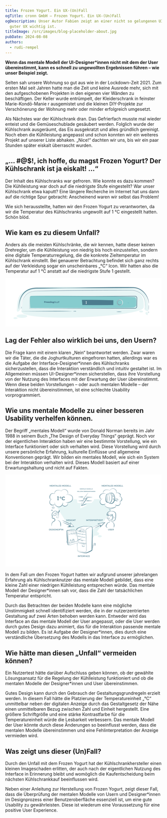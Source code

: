 ```yaml
---
title: Frozen Yogurt. Ein UX-(Un)Fall
ogTitle: cronn GmbH – Frozen Yogurt. Ein UX-(Un)Fall
ogDescription: Unser Autor Fabien zeigt an einer nicht so gelungenen UI was bei
  guter UX wichtig ist.
titleImage: /src/images/blog-placeholder-about.jpg
pubDate: 2024-08-08
authors:
  - rudi-rempel
---
```

**Wenn das mentale Modell der UI-Designer*innen   nicht mit dem der User übereinstimmt, kann es schnell zu ungewollten Ergebnissen führen – wie unser Beispiel zeigt.** 

Selten sah unsere Wohnung so gut aus wie in der Lockdown-Zeit 2021. Zum ersten Mal seit Jahren hatte man die Zeit und keine Ausrede mehr, sich mit den aufgeschobenen Projekten in den eigenen vier Wänden zu beschäftigen. Der Keller wurde entrümpelt, der Kleiderschrank in feinster Marie-Kondō-Manie  r ausgemistet und die kleinen DIY-Projekte zur Verschönerung der Wohnung mehr oder minder erfolgreich umgesetzt.

Als Nächstes war der Kühlschrank dran. Das Gefrierfach musste mal wieder enteist und die Gemüseschublade gesäubert werden. Folglich wurde der Kühlschrank ausgeräumt,    das Eis
ausgekratzt und alles gründlich gereinigt. Noch eben die Kühlleistung angepasst und schon konnten wir ein weiteres Projekt auf unserer Liste abhaken. „Nice!“ dachten wir uns, bis wir ein paar Stunden später eiskalt überrascht wurden.

## „… #@$!, ich hoffe, du magst Frozen Yogurt? Der Kühlschrank ist ja eiskalt! …“ 

Der Inhalt des Kühlschranks war gefroren. Wie konnte es dazu kommen? Die   Kühlleistung war doch auf die niedrigste Stufe eingestellt? War unser Kühlschrank etwa kaputt? Eine längere Recherche im Internet hat uns dann auf die richtige Spur gebracht: Anscheinend waren wir selbst das Problem!  

Wie sich herausstellte, hatten wir den Frozen Yogurt zu verantworten, da wir die Temperatur des Kühlschranks ungewollt auf 1 °C eingestellt hatten. Schön blöd.

## Wie kam es zu diesem Unfall? 

Anders als die meisten Kühlschränke, die wir kennen, hatte dieser    keinen Drehregler, um die Kühlleistung von niedrig bis hoch einzustellen, sondern eine digitale Temperaturregelung, die die konkrete Zieltemperatur im Kühlschrank einstellt. Bei genauerer Betrachtung befindet sich ganz rechts auf der Verkleidung sogar ein unscheinbares „°C“ Icon. Wir hatten also die Temperatur auf 1 °C anstatt auf die niedrigste Stufe 1 gestellt.

![Illustration der Benutzeroberfläche des Kühlschranks, das Zeichen für „°C“ ist schwer zu erkennen](/src/images/ux_unfall_interface.png "Illustration der Benutzeroberfläche des Kühlschranks.")

## Lag der Fehler also wirklich bei uns, den Usern?

Die Frage kann mit einem klaren „Nein“ beantwortet werden. Zwar waren wir die Täter, die die Joghurtkulturen eingefroren hatten, allerdings war es die Aufgabe der Interface-Designer\*innen des Kühlschranks sicherzustellen, dass die Interaktion verständlich und intuitiv gestaltet ist. Im Allgemeinen müssen UI-Designer\*innen sicherstellen, dass ihre Vorstellung von der Nutzung des Interfaces mit der Erwartung der User übereinstimmt. Wenn diese beiden Vorstellungen – oder auch mentalen Modelle – der Interaktion nicht übereinstimmen, ist eine schlechte Usability vorprogrammiert.

## Wie uns mentale Modelle zu einer besseren Usability verhelfen können.

Der Begriff „mentales Modell“ wurde von Donald Norman bereits im Jahr 1988 in seinem Buch „The Design of Everyday Things“ geprägt.  Noch vor der eigentlichen Interaktion haben wir eine bestimmte Vorstellung, wie ein Interface funktioniert oder sich verhalten wird. Diese Vorstellung wird durch unsere persönliche Erfahrung, kulturelle Einflüsse und allgemeine Konventionen geprägt. Wir bilden ein mentales Modell, wie sich ein System bei der Interaktion verhalten wird. Dieses Modell basiert auf einer Erwartungshaltung und nicht auf Fakten. 

![Schaubild zu mentalen Modellen nach Donald Normann.](/src/images/ux_unfall_mentale_modelle.png "Die abweichenden mentalen Modelle im Frozen-Yogurt-Fall")

In dem Fall um den Frozen Yogurt hatten wir aufgrund unserer jahrelangen Erfahrung als Kühlschranknutzer  das mentale Modell gebildet, dass eine kleine Zahl einer niedrigen Kühlleistung entsprechen würde. Das mentale Modell der Designer*innen sah vor, dass die Zahl der tatsächlichen Temperatur entspricht.

Durch das Betrachten der beiden Modelle kann eine mögliche Unstimmigkeit schnell identifiziert werden, die in der nutzerzentrierten Gestaltung auf zwei Arten behoben werden kann. Entweder wird das Interface an das mentale Modell der User angepasst, oder die User werden durch gutes Design dazu animiert, das für die Interaktion passende mentale Modell zu bilden. Es ist Aufgabe der Designer*innen, dies durch eine verständliche Übersetzung des Modells in das Interface zu ermöglichen.

## Wie hätte man diesen „Unfall“ vermeiden können?

Ein Nutzertest hätte darüber Aufschluss geben können, ob der gewählte Lösungsansatz für die Regelung der Kühlleistung funktioniert und ob die mentalen Modelle der Designer*innen und User übereinstimmen. 

Gutes Design kann durch den Gebrauch der Gestaltungsgrundregeln erzielt werden. In diesem Fall hätte die Platzierung der Temperatureinheit „°C“   unmittelbar neben der digitalen Anzeige durch das Gestaltgesetz der Nähe einen unmittelbaren Bezug zwischen Zahl und Einheit hergestellt. Eine größere Schriftgröße und eine stärke Kontrastfarbe für die Temperatureinheit würde die Lesbarkeit verbessern. Das mentale Modell der User könnte durch diese Änderungen so beeinflusst werden, dass die mentalen Modelle übereinstimmen und eine Fehlinterpretation der Anzeige vermieden wird.

## Was zeigt uns dieser (Un)Fall?

Durch den Unfall mit dem Frozen Yogurt hat der Kühlschrankhersteller einen kleinen Imageschaden  erlitten, der auch nach der eigentlichen Nutzung des Interface in Erinnerung bleibt und womöglich die Kaufentscheidung beim nächsten Kühlschrankkauf beeinflussen wird.

Neben einer Anleitung zur Herstellung von Frozen Yogurt, zeigt dieser Fall, dass die Überprüfung der mentalen Modelle von Usern und Designer*innen im Designprozess einer Benutzeroberfläche essenziell ist, um eine gute Usability zu gewährleisten. Diese ist wiederum eine Voraussetzung für eine positive User Experience.
